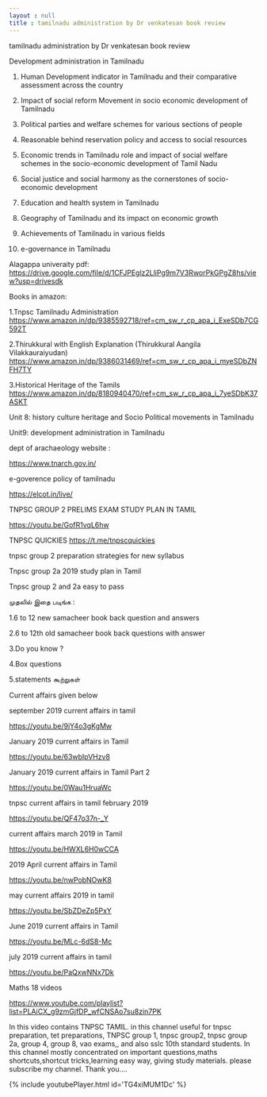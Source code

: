 ```yaml
---
layout : null
title : tamilnadu administration by Dr venkatesan book review
---
```


tamilnadu administration by Dr venkatesan book review

Development administration in Tamilnadu

1. Human Development indicator in Tamilnadu and their comparative assessment across the country

2. Impact of social reform Movement in socio economic development of Tamilnadu

3. Political parties and welfare schemes for various sections of people

4. Reasonable behind reservation policy and access to social resources

5. Economic trends in Tamilnadu role and impact of social welfare schemes in the socio-economic development of Tamil Nadu

6. Social justice and social harmony as the cornerstones of socio-economic development

7. Education and health system in Tamilnadu

8. Geography of Tamilnadu and its impact on economic growth

9. Achievements of Tamilnadu in various fields

10. e-governance in Tamilnadu

Alagappa univeraity pdf:
https://drive.google.com/file/d/1CFJPEglz2LliPg9m7V3RworPkGPgZ8hs/view?usp=drivesdk

Books in amazon:

1.Tnpsc Tamilnadu Administration https://www.amazon.in/dp/9385592718/ref=cm_sw_r_cp_apa_i_ExeSDb7CG592T

2.Thirukkural with English Explanation (Thirukkural Aangila Vilakkauraiyudan) https://www.amazon.in/dp/9386031469/ref=cm_sw_r_cp_apa_i_myeSDbZNFH7TY

3.Historical Heritage of the Tamils https://www.amazon.in/dp/8180940470/ref=cm_sw_r_cp_apa_i_7yeSDbK37ASKT

Unit 8: history culture heritage and Socio Political movements in Tamilnadu

Unit9: development administration in Tamilnadu

dept of arachaeology website :

https://www.tnarch.gov.in/

e-goverence policy of tamilnadu

https://elcot.in/live/


TNPSC GROUP 2 PRELIMS EXAM STUDY PLAN IN TAMIL

https://youtu.be/GofR1vqL6hw

TNPSC QUICKIES
https://t.me/tnpscquickies

tnpsc group 2 preparation strategies for new syllabus

Tnpsc group 2a 2019 study plan in Tamil

Tnpsc group 2 and 2a easy to pass

முதலில் இதை படிங்க :

1.6 to 12 new samacheer book back question and answers

2.6 to 12th old samacheer book back questions with answer

3.Do you know ?

4.Box questions

5.statements கூற்றுகள்

Current affairs given below 

september 2019 current affairs in tamil

https://youtu.be/9jY4o3gKgMw

January 2019 current affairs in Tamil

https://youtu.be/63wbIpVHzv8

January 2019 current affairs in Tamil Part 2

https://youtu.be/0Wau1HruaWc

tnpsc current affairs in tamil february 2019

https://youtu.be/QF47o37n-_Y

current affairs march 2019 in Tamil

https://youtu.be/HWXL6H0wCCA

2019 April current affairs in Tamil

https://youtu.be/nwPobNOwK8

may current affairs 2019 in tamil

https://youtu.be/SbZDeZp5PxY

June 2019 current affairs in Tamil

https://youtu.be/MLc-6dS8-Mc

july 2019 current affairs in tamil

https://youtu.be/PaQxwNNx7Dk

Maths 18 videos

https://www.youtube.com/playlist?list=PLAiCX_g9zmGjfDP_wfCNSAo7su8zin7PK

In this video contains TNPSC TAMIL. in this channel useful for tnpsc preparation, tet preparations, TNPSC group 1, tnpsc group2, tnpsc group 2a, group 4, group 8, vao exams,, and also sslc 10th standard students. In this channel mostly concentrated on important questions,maths shortcuts,shortcut tricks,learning easy way, giving study materials. please subscribe my channel. Thank you....



{% include youtubePlayer.html id='TG4xiMUM1Dc' %}
